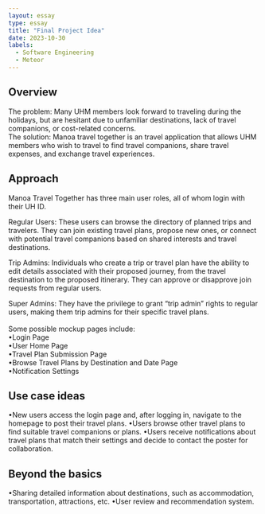 ```yaml
---
layout: essay
type: essay
title: "Final Project Idea"
date: 2023-10-30
labels:
  - Software Engineering
  - Meteor
---
```

## Overview
The problem: Many UHM members look forward to traveling during the holidays, but are hesitant due to unfamiliar destinations, lack of travel companions, or cost-related concerns. <br>
The solution: Manoa travel together  is an travel application that allows UHM members who wish to travel to find travel companions, share travel expenses, and exchange travel experiences.

## Approach
Manoa Travel Together has three main user roles, all of whom login with their UH ID. <br>

Regular Users: These users can browse the directory of planned trips and travelers. They can join existing travel plans, propose new ones, or connect with potential travel companions based on shared interests and travel destinations.<br>

Trip Admins: Individuals who create a trip or travel plan have the ability to edit details associated with their proposed journey, from the travel destination to the proposed itinerary. They can approve or disapprove join requests from regular users.<br>

Super Admins: They have the privilege to grant “trip admin” rights to regular users, making them trip admins for their specific travel plans.<br>
<br>
Some possible mockup pages include:<br>
•Login Page<br>
•User Home Page<br>
•Travel Plan Submission Page<br>
•Browse Travel Plans by Destination and Date Page<br>
•Notification Settings<br>

## Use case ideas
•New users access the login page and, after logging in, navigate to the homepage to post their travel plans.
•Users browse other travel plans to find suitable travel companions or plans.
•Users receive notifications about travel plans that match their settings and decide to contact the poster for collaboration.

## Beyond the basics
•Sharing detailed information about destinations, such as accommodation, transportation, attractions, etc.
•User review and recommendation system.
